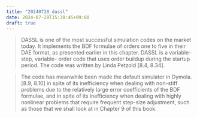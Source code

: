 ```yaml
---
title: "20240728_dassl"
date: 2024-07-28T15:30:45+09:00
draft: true
---
```




> DASSL is one of the most successful simulation codes on the market today. It implements the BDF formulae of orders one to five in their DAE format, as presented earlier in this chapter. DASSL is a variable-step, variable- order code that uses order buildup during the startup period. The code was written by Linda Petzold [8.4, 8.34].

> The code has meanwhile been made the default simulator in Dymola. [8.9, 8.10] in spite of its inefficiency when dealing with non-stiff problems due to the relatively large error coefficients of the BDF formulae, and in spite of its inefficiency when dealing with highly nonlinear problems that require frequent step-size adjustment, such as those that we shall look at in Chapter 9 of this book.


